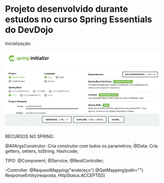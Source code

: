 # Projeto desenvolvido durante estudos no curso Spring Essentials do DevDojo

Inicialização:

![alt text](https://github.com/leonardomartins92/SpringBoot-DevDojo/blob/master/src/main/resources/static/Spring.png)

RECURSOS NO SPRING:

@AllArgsConstrutor: Cria construtor com todos os parametros;
@Data: Cria getters, setters, toString, Hashcode;

TIPO:
@Component;
@Service;
@RestController;

-Controller:
@RequestMapping("endereço")
@GetMapping(path="")
ResponseEntity(resposta, HttpStatus.ACCEPTED)
